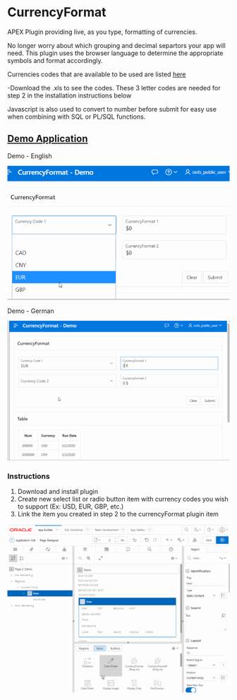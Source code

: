 # CurrencyFormat
APEX Plugin providing live, as you type, formatting of currencies.

No longer worry about which grouping and decimal separtors your app will need. This plugin uses the browser language to determine the appropriate symbols and format accordingly.

Currencies codes that are available to be used are listed [here](https://www.currency-iso.org/en/home/tables/table-a1.html)
  
  -Download the .xls to see the codes. These 3 letter codes are needed for step 2 in the installation instructions below

Javascript is also used to convert to number before submit for easy use when combining with SQL or PL/SQL functions.

## [Demo Application](https://ne4nrdstetiauoz-db201912071546.adb.us-phoenix-1.oraclecloudapps.com/ords/f?p=108)

Demo - English

![Demo - English](preview.gif)

Demo - German

![Demo - German](demo_ger.gif)

### Instructions

1.  Download and install plugin
2.  Create new select list or radio button item with currency codes you wish to support (Ex: USD, EUR, GBP, etc.)
3.  Link the item you created in step 2 to the currencyFormat plugin item 


![Demo - Install](demo_install.gif)
